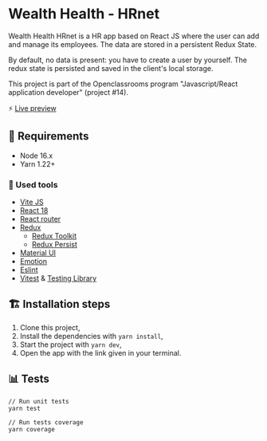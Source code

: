 # Wealth Health - HRnet

Wealth Health HRnet is a HR app based on React JS where the user can add and manage its employees. The data are stored in a persistent Redux State.

By default, no data is present: you have to create a user by yourself. The redux state is persisted and saved in the client's local storage.

This project is part of the Openclassrooms program "Javascript/React application developer" (project #14).

⚡️ [Live preview](https://hrnet-oc-p14.vercel.app/)

## 🚀 Requirements

- Node 16.x
- Yarn 1.22+

### 🔧 Used tools

- [Vite JS](https://vitejs.dev/)
- [React 18](https://reactjs.org/)
- [React router](https://reactrouter.com/en/)
- [Redux](https://react-redux.js.org/)
  - [Redux Toolkit](https://redux-toolkit.js.org/)
  - [Redux Persist](https://github.com/rt2zz/redux-persist)
- [Material UI](https://mui.com/)
- [Emotion](https://emotion.sh/docs/introduction)
- [Eslint](https://eslint.org/)
- [Vitest](https://vitest.dev/) & [Testing Library](https://testing-library.com/)

## 🏗️ Installation steps

1. Clone this project,
2. Install the dependencies with `yarn install`,
3. Start the project with `yarn dev`,
4. Open the app with the link given in your terminal.

## 📊 Tests

```
// Run unit tests
yarn test

// Run tests coverage
yarn coverage
```
